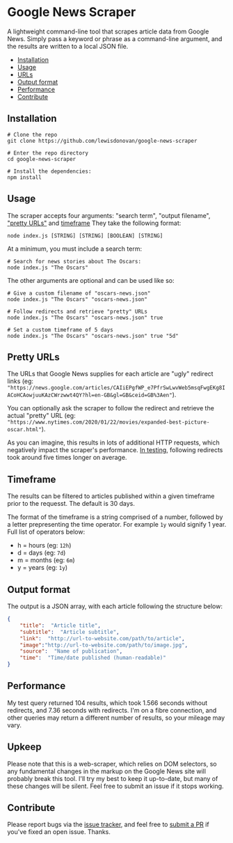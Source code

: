 
# Google News Scraper
A lightweight command-line tool that scrapes article data from Google News. Simply pass a keyword or phrase as a command-line argument, and the results are written to a local JSON file.

* [Installation](#installation)
* [Usage](#usage)
* [URLs](#pretty-urls)
* [Output format](#output-format)
* [Performance](#performance)
* [Contribute](#contribute)

## Installation
```console
# Clone the repo
git clone https://github.com/lewisdonovan/google-news-scraper

# Enter the repo directory
cd google-news-scraper

# Install the dependencies:
npm install
```

## Usage
The scraper accepts four arguments: "search term", "output filename", ["pretty URLs"](#pretty-urls) and [timeframe](#timeframe)
They take the following format:

```console
node index.js [STRING] [STRING] [BOOLEAN] [STRING]
```
At a minimum, you must include a search term:
```console
# Search for news stories about The Oscars:
node index.js "The Oscars"
```

The other arguments are optional and can be used like so:
```console
# Give a custom filename of "oscars-news.json"
node index.js "The Oscars" "oscars-news.json"

# Follow redirects and retrieve "pretty" URLs
node index.js "The Oscars" "oscars-news.json" true

# Set a custom timeframe of 5 days
node index.js "The Oscars" "oscars-news.json" true "5d"
```

## Pretty URLs
The URLs that Google News supplies for each article are "ugly" redirect links (eg: `"https://news.google.com/articles/CAIiEPgfWP_e7PfrSwLwvWeb5msqFwgEKg8IACoHCAowjuuKAzCWrzwwt4QY?hl=en-GB&gl=GB&ceid=GB%3Aen"`).

You can optionally ask the scraper to follow the redirect and retrieve the actual "pretty" URL (eg: `"https://www.nytimes.com/2020/01/22/movies/expanded-best-picture-oscar.html"`).

As you can imagine, this results in lots of additional HTTP requests, which negatively impact the scraper's performance. [In testing](https://github.com/lewisdonovan/google-news-scraper#performance), following redirects took around five times longer on average.

## Timeframe
The results can be filtered to articles published within a given timeframe prior to the requesst. The default is 30 days.

The format of the timeframe is a string comprised of a number, followed by a letter prepresenting the time operator. For example `1y` would signify 1 year. Full list of operators below:
* h = hours (eg: `12h`)
* d = days (eg: `7d`)
* m = months (eg: `6m`)
* y = years (eg: `1y`)

## Output format
The output is a JSON array, with each article following the structure below:

```json
{
    "title":  "Article title",
    "subtitle":  "Article subtitle",
    "link":  "http://url-to-website.com/path/to/article",
    "image":"http://url-to-website.com/path/to/image.jpg",
    "source":  "Name of publication",
    "time":  "Time/date published (human-readable)"
}
```

## Performance
My test query returned 104 results, which took 1.566 seconds without redirects, and 7.36 seconds with redirects. I'm on a fibre connection, and other queries may return a different number of results, so your mileage may vary. 

## Upkeep
Please note that this is a web-scraper, which relies on DOM selectors, so any fundamental changes in the markup on the Google News site will probably break this tool. I'll try my best to keep it up-to-date, but many of these changes will be silent. Feel free to submit an issue if it stops working.

## Contribute
Please report bugs via the [issue tracker](https://github.com/lewisdonovan/google-news-scraper/issues), and feel free to [submit a PR](https://github.com/lewisdonovan/google-news-scraper/pulls) if you've fixed an open issue. Thanks.

